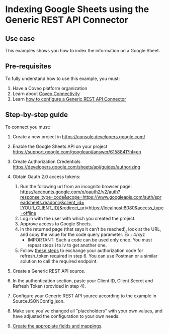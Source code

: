 # Indexing Google Sheets using the Generic REST API Connector

## Use case
This examples shows you how to index the information on a Google Sheet.
## Pre-requisites
To fully understand how to use this example, you must:
1. Have a Coveo platform organization
2. Learn about [Coveo Connectivity](https://docs.coveo.com/en/1702/cloud-v2-administrators/add-or-edit-a-source-using-one-of-the-available-connectors)
3. Learn [how to configure a Generic REST API Connector](https://docs.coveo.com/en/1896/cloud-v2-administrators/add-or-edit-a-generic-rest-api-source)

## Step-by-step guide
To connect you must:

1. Create a new project in https://console.developers.google.com/
2. Enable the Google Sheets API on your project <https://support.google.com/googleapi/answer/6158841?hl=en>
3. Create Authorization Credentials <https://developers.google.com/sheets/api/guides/authorizing>
4. Obtain Oauth 2.0 access tokens:
    1. Run the following url from an incognito browser page: 
    <https://accounts.google.com/o/oauth2/v2/auth?response_type=code&scope=https://www.googleapis.com/auth/spreadsheets.readonly&client_id=[YOUR_CLIENT_ID]&redirect_uri=https://localhost:8080&access_type=offline>
    2. Log in with the user with which you created the project.
    3. Approve access to Google Sheets.
    4. In the returned page (that says it can’t be reached), look at the URL, and copy the value for the code query parameter. Ex.: 4/xyz 
        * IMPORTANT: Such a code can be used only once. You must repeat steps i to iv to get another one. 
    5. Follow [these steps](https://developers.google.com/identity/protocols/oauth2/web-server#httprest_3) to exchange your authorization code for refresh_token required in step 6. You can use Postman or a similar solution to call the required endpoint.

5. Create a Generic REST API source.
6. In the authentication section, paste your Client ID, Client Secret and Refresh Token (provided in step 4).
7. Configure your Generic REST API source according to the example in SourceJSONConfig.json.
8. Make sure you've changed all "placeholders" with your own values, and have adjusted the configuration to your own needs.
9. [Create the appropiate fields and mappings](https://docs.coveo.com/en/1896/cloud-v2-administrators/add-or-edit-a-generic-rest-api-source#completion).

